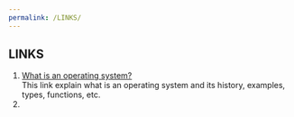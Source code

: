 ```yaml
---
permalink: /LINKS/
---
```


## LINKS

1. [What is an operating system?](https://www.guru99.com/operating-system-tutorial.html) <br>
This link explain what is an operating system and its history, examples, types, functions, etc.
2. 
